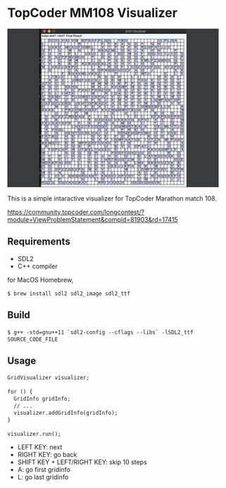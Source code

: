 # TopCoder MM108 Visualizer

<img src="etc/seed6.png">

This is a simple intaractive visualizer for TopCoder Marathon match 108.

https://community.topcoder.com/longcontest/?module=ViewProblemStatement&compid=81903&rd=17415

## Requirements
- SDL2
- C++ compiler

for MacOS Homebrew,
```
$ brew install sdl2 sdl2_image sdl2_ttf
```

## Build
```
$ g++ -std=gnu++11 `sdl2-config --cflags --libs` -lSDL2_ttf SOURCE_CODE_FILE
```

## Usage
```
GridVisualizer visualizer;

for () {
  GridInfo gridInfo;
  // ...
  visualizer.addGridInfo(gridInfo);
}

visualizer.run();
```

- LEFT KEY: next
- RIGHT KEY: go back
- SHIFT KEY + LEFT/RIGHT KEY: skip 10 steps
- A: go first gridinfo
- L: go last gridinfo


